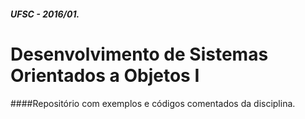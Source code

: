 ##### UFSC - 2016/01.
# Desenvolvimento de Sistemas Orientados a Objetos I
####Repositório com exemplos e códigos comentados da disciplina.
  
